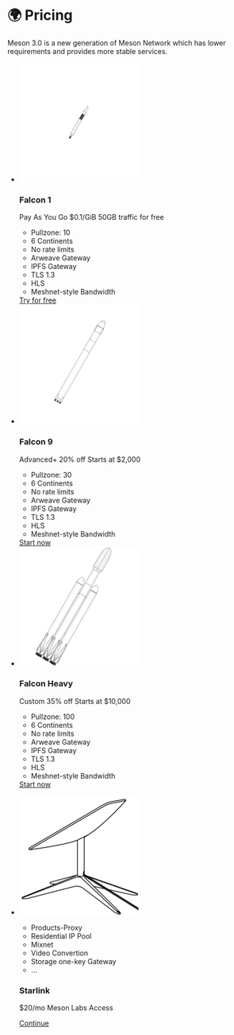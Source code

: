 # 🌍 Pricing

Meson 3.0 is a new generation of Meson Network which has lower requirements and provides more stable services.

<div class="pricing-table-wrapper">
  <ul class="pricing-table">
    <li class="pricing-table__item">
      <img src="./images/falcon-1.svg" alt="" class="pricing-table__img"/>
      <h3 class="pricing-table__title">Falcon 1</h3>
      <p class="pricing-table__description">
        <span class="pricing-table__tagline">Pay As You Go
</span>
        <span class="pricing-table__price">$0.1/GiB</span>
        <span class="pricing-table__save">50GB traffic for free</span>
      </p>
      <ul class="pricing-table__products">
        <li class="pricing-table__product">Pullzone: 10</li>
        <li class="pricing-table__product">6 Continents</li>
        <li class="pricing-table__product">No rate limits</li>
        <li class="pricing-table__product">Arweave Gateway</li>
        <li class="pricing-table__product">IPFS Gateway</li>
        <li class="pricing-table__product">TLS 1.3</li>
        <li class="pricing-table__product">HLS</li>
        <li class="pricing-table__product">Meshnet-style Bandwidth</li>
      </ul>
      <a href="https://dashboard.meson.network/user/balance"
      class="pricing-table__button"
      target="_blank"
      >
      Try for free</a>
    </li>
    <li class="pricing-table__item pricing-table__item--popular" data-popular="MOST POPULAR">
      <img src="./images/falcon-9.svg" alt="" class="pricing-table__img" />
      <h3 class="pricing-table__title">Falcon 9</h3>
      <p class="pricing-table__description">
        <span class="pricing-table__tagline">Advanced+</span>
        <span class="pricing-table__price">20% off</span>
        <span class="pricing-table__save">Starts at $2,000</span>
      </p>
      <ul class="pricing-table__products">
        <li class="pricing-table__product">Pullzone: 30</li>
        <li class="pricing-table__product">6 Continents</li>
        <li class="pricing-table__product">No rate limits</li>
        <li class="pricing-table__product">Arweave Gateway</li>
        <li class="pricing-table__product">IPFS Gateway</li>
        <li class="pricing-table__product">TLS 1.3</li>
        <li class="pricing-table__product">HLS</li>
        <li class="pricing-table__product">Meshnet-style Bandwidth</li>
      </ul>
      <a
      href="https://dashboard.meson.network/user/balance"
      class="pricing-table__button"
      target="_blank"
      >
      Start now</a>
    </li>
    <li class="pricing-table__item">
      <img src="./images/falcon-heavy.svg" alt="" class="pricing-table__img" />
      <h3 class="pricing-table__title">Falcon Heavy</h3>
      <p class="pricing-table__description">
        <span class="pricing-table__tagline">Custom</span>
        <span class="pricing-table__price">35% off</span>
        <span class="pricing-table__save">Starts at $10,000</span>
      </p>
      <ul class="pricing-table__products">
        <li class="pricing-table__product">Pullzone: 100</li>
        <li class="pricing-table__product">6 Continents</li>
        <li class="pricing-table__product">No rate limits</li>
        <li class="pricing-table__product">Arweave Gateway</li>
        <li class="pricing-table__product">IPFS Gateway</li>
        <li class="pricing-table__product">TLS 1.3</li>
        <li class="pricing-table__product">HLS</li>
        <li class="pricing-table__product">Meshnet-style Bandwidth</li>
      </ul>
      <a
      href="https://dashboard.meson.network/user/balance"
      class="pricing-table__button"
      target="_blank"
      >
      Start now</a>
    </li>
  </ul>
  <ul class="pricing-table-1">
    <li class="pricing-table-1__item">
      <div class="pricing-table-1__col pricing-table-1__md">
      <img src="./images/starlink.svg" alt="" class="pricing-table-1__img" />
      </div>
      <div class="pricing-table-1__col pricing-table-1__md">
      <ul class="pricing-table-1__products">
        <li class="pricing-table-1__product">Products-Proxy</li>
        <li class="pricing-table-1__product">Residential IP Pool</li>
        <li class="pricing-table-1__product">Mixnet</li>
        <li class="pricing-table-1__product">Video Convertion</li>
        <li class="pricing-table-1__product">Storage one-key Gateway</li>
        <li class="pricing-table-1__product">...</li>
      </ul>
      </div>
      <div class="pricing-table-1__col pricing-table-1__lg">
        <h3 class="pricing-table-1__title">Starlink</h3>
        <p class="pricing-table-1__description">
        <span class="pricing-table-1__price">$20/mo</span>
        <span class="pricing-table-1__save">Meson Labs Access</span>
      </p>
      <a
        href="https://dashboard.meson.network/user/balance" class="pricing-table-1__button"
        target="_blank">
        Continue
      </a>
      </div>
    </li>
  </ul>
</div>